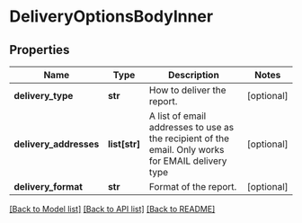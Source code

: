 # DeliveryOptionsBodyInner

## Properties
Name | Type | Description | Notes
------------ | ------------- | ------------- | -------------
**delivery_type** | **str** | How to deliver the report. | [optional] 
**delivery_addresses** | **list[str]** | A list of email addresses to use as the recipient of the email. Only works for EMAIL delivery type | [optional] 
**delivery_format** | **str** | Format of the report. | [optional] 

[[Back to Model list]](../README.md#documentation-for-models) [[Back to API list]](../README.md#documentation-for-api-endpoints) [[Back to README]](../README.md)


